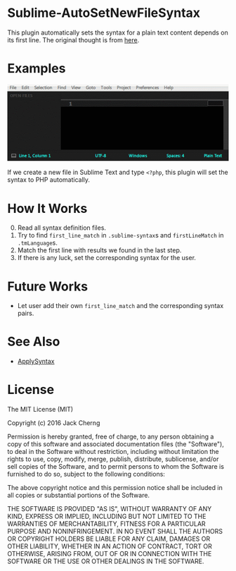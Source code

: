 Sublime-AutoSetNewFileSyntax
============================
This plugin automatically sets the syntax for a plain text content depends on its first line. The original thought is from [here](https://forum.sublimetext.com/t/automatically-set-view-syntax-according-to-first-line/18629).


Examples
========
![example](https://raw.githubusercontent.com/jfcherng/Sublime-AutoSetNewFileSyntax/gh-pages/images/example.gif)

If we create a new file in Sublime Text and type `<?php`, this plugin will set the syntax to PHP automatically.


How It Works
============
0. Read all syntax definition files.
0. Try to find `first_line_match` in `.sublime-syntax`s and `firstLineMatch` in `.tmLanguage`s.
0. Match the first line with results we found in the last step.
0. If there is any luck, set the corresponding syntax for the user.


Future Works
============
- Let user add their own `first_line_match` and the corresponding syntax pairs.


See Also
========
- [ApplySyntax](https://github.com/facelessuser/ApplySyntax)


License
=======
The MIT License (MIT)

Copyright (c) 2016 Jack Cherng

Permission is hereby granted, free of charge, to any person obtaining a copy
of this software and associated documentation files (the "Software"), to deal
in the Software without restriction, including without limitation the rights
to use, copy, modify, merge, publish, distribute, sublicense, and/or sell
copies of the Software, and to permit persons to whom the Software is
furnished to do so, subject to the following conditions:

The above copyright notice and this permission notice shall be included in all
copies or substantial portions of the Software.

THE SOFTWARE IS PROVIDED "AS IS", WITHOUT WARRANTY OF ANY KIND, EXPRESS OR
IMPLIED, INCLUDING BUT NOT LIMITED TO THE WARRANTIES OF MERCHANTABILITY,
FITNESS FOR A PARTICULAR PURPOSE AND NONINFRINGEMENT. IN NO EVENT SHALL THE
AUTHORS OR COPYRIGHT HOLDERS BE LIABLE FOR ANY CLAIM, DAMAGES OR OTHER
LIABILITY, WHETHER IN AN ACTION OF CONTRACT, TORT OR OTHERWISE, ARISING FROM,
OUT OF OR IN CONNECTION WITH THE SOFTWARE OR THE USE OR OTHER DEALINGS IN THE
SOFTWARE.

